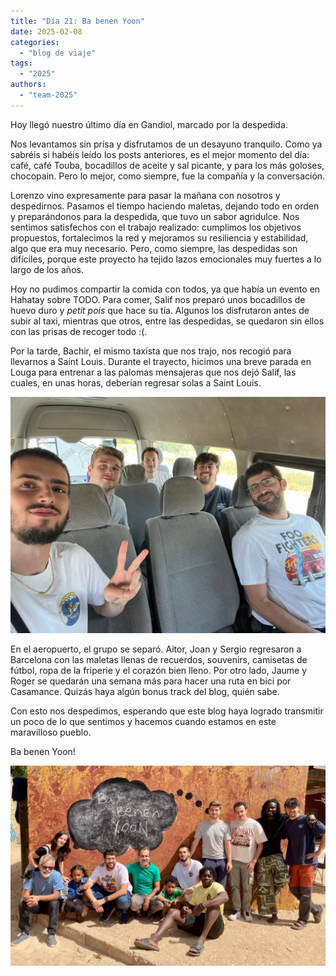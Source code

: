 ```yaml
---
title: "Día 21: Ba benen Yoon"  
date: 2025-02-08
categories:  
  - "blog de viaje"  
tags:  
  - "2025"  
authors:  
  - "team-2025"  
---
```


Hoy llegó nuestro último día en Gandiol, marcado por la despedida.

Nos levantamos sin prisa y disfrutamos de un desayuno tranquilo. Como ya sabréis si habéis leído los posts anteriores, es el mejor momento del día: café, café Touba, bocadillos de aceite y sal picante, y para los más goloses, chocopain. Pero lo mejor, como siempre, fue la compañía y la conversación.

Lorenzo vino expresamente para pasar la mañana con nosotros y despedirnos. Pasamos el tiempo haciendo maletas, dejando todo en orden y preparándonos para la despedida, que tuvo un sabor agridulce. Nos sentimos satisfechos con el trabajo realizado: cumplimos los objetivos propuestos, fortalecimos la red y mejoramos su resiliencia y estabilidad, algo que era muy necesario. Pero, como siempre, las despedidas son difíciles, porque este proyecto ha tejido lazos emocionales muy fuertes a lo largo de los años.

Hoy no pudimos compartir la comida con todos, ya que había un evento en Hahatay sobre TODO. Para comer, Salif nos preparó unos bocadillos de huevo duro y *petit pois* que hace su tía. Algunos los disfrutaron antes de subir al taxi, mientras que otros, entre las despedidas, se quedaron sin ellos con las prisas de recoger todo :(.

Por la tarde, Bachir, el mismo taxista que nos trajo, nos recogió para llevarnos a Saint Louis. Durante el trayecto, hicimos una breve parada en Louga para entrenar a las palomas mensajeras que nos dejó Salif, las cuales, en unas horas, deberían regresar solas a Saint Louis.

![El equipo de vuelta en el taxi](images/taxi_vuelta.jpg "Taxi de vuelta de Gandiol a Dakar")

En el aeropuerto, el grupo se separó. Aitor, Joan y Sergio regresaron a Barcelona con las maletas llenas de recuerdos, souvenirs, camisetas de fútbol, ropa de la friperie y el corazón bien lleno. Por otro lado, Jaume y Roger se quedarán una semana más para hacer una ruta en bici por Casamance. Quizás haya algún bonus track del blog, quién sabe.

Con esto nos despedimos, esperando que este blog haya logrado transmitir un poco de lo que sentimos y hacemos cuando estamos en este maravilloso pueblo.

Ba benen Yoon!

![Todo el equipo de Hahatay-AUCOOP en la foto](images/todos_hahatay.jpg "Ba benen Yoon!")